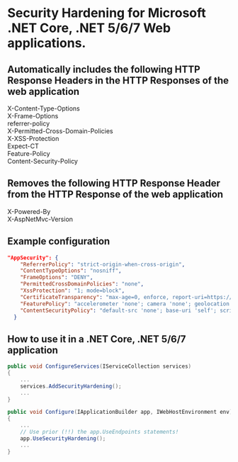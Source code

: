 # Security Hardening for Microsoft .NET Core, .NET 5/6/7 Web applications.

## Automatically includes the following HTTP Response Headers in the HTTP Responses of the web application

X-Content-Type-Options  
X-Frame-Options  
referrer-policy  
X-Permitted-Cross-Domain-Policies  
X-XSS-Protection  
Expect-CT  
Feature-Policy  
Content-Security-Policy  

## Removes the following HTTP Response Header from the HTTP Response of the web application
X-Powered-By  
X-AspNetMvc-Version  

## Example configuration

```json
"AppSecurity": {
    "ReferrerPolicy": "strict-origin-when-cross-origin",
    "ContentTypeOptions": "nosniff",
    "FrameOptions": "DENY",
    "PermittedCrossDomainPolicies": "none",
    "XssProtection": "1; mode=block",
    "CertificateTransparency": "max-age=0, enforce, report-uri=https://example.report-uri.com/r/d/ct/enforce",
    "FeaturePolicy": "accelerometer 'none'; camera 'none'; geolocation 'none'; gyroscope 'none'; magnetometer 'none'; microphone 'none'; payment 'none'; usb 'none'",
    "ContentSecurityPolicy": "default-src 'none'; base-uri 'self'; script-src 'self' 'unsafe-inline' 'unsafe-eval' https://*.some-page.com https://*.tv-page.tv https://*.tools.net ; style-src 'self' 'unsafe-inline' https://*.cloudflare.com; img-src 'self'  data: https://*.data-page.net; font-src 'self' data:; connect-src 'self' https://dc.services.visualstudio.com; media-src 'self' data: https://*.data-page.tv; frame-src 'self' https://*.tv-page.tv; frame-ancestors 'self';"
  }
```

## How to use it in a .NET Core, .NET 5/6/7 application

```csharp
public void ConfigureServices(IServiceCollection services)
{
    ...
    services.AddSecurityHardening();
    ...
}

public void Configure(IApplicationBuilder app, IWebHostEnvironment env)
{
    ...
    // Use prior (!!) the app.UseEndpoints statements!
    app.UseSecurityHardening();
    ...
}
```